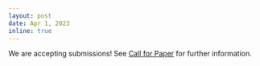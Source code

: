 ```yaml
---
layout: post
date: Apr 1, 2023
inline: true
---
```


We are accepting submissions! See [Call for Paper](submissions) for further information.
